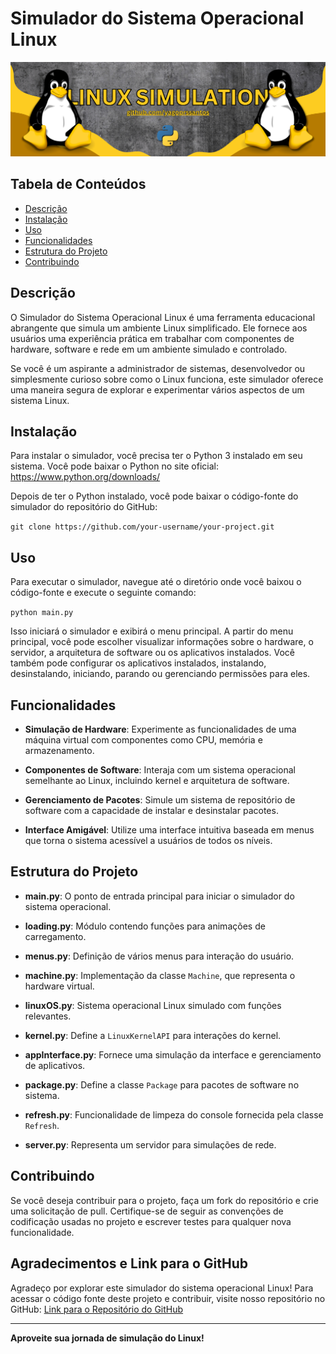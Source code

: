 # Simulador do Sistema Operacional Linux

![Banner](banner.png)

## Tabela de Conteúdos

- [Descrição](#descrição)
- [Instalação](#instalação)
- [Uso](#uso)
- [Funcionalidades](#funcionalidades)
- [Estrutura do Projeto](#estrutura-do-projeto)
- [Contribuindo](#contribuindo)


## Descrição

O Simulador do Sistema Operacional Linux é uma ferramenta educacional abrangente que simula um ambiente Linux simplificado. Ele fornece aos usuários uma experiência prática em trabalhar com componentes de hardware, software e rede em um ambiente simulado e controlado.

Se você é um aspirante a administrador de sistemas, desenvolvedor ou simplesmente curioso sobre como o Linux funciona, este simulador oferece uma maneira segura de explorar e experimentar vários aspectos de um sistema Linux.


## Instalação

Para instalar o simulador, você precisa ter o Python 3 instalado em seu sistema. Você pode baixar o Python no site oficial: https://www.python.org/downloads/

Depois de ter o Python instalado, você pode baixar o código-fonte do simulador do repositório do GitHub:

`git clone https://github.com/your-username/your-project.git`


## Uso

Para executar o simulador, navegue até o diretório onde você baixou o código-fonte e execute o seguinte comando: 

`python main.py`

Isso iniciará o simulador e exibirá o menu principal. A partir do menu principal, você pode escolher visualizar informações sobre o hardware, o servidor, a arquitetura de software ou os aplicativos instalados. Você também pode configurar os aplicativos instalados, instalando, desinstalando, iniciando, parando ou gerenciando permissões para eles.


## Funcionalidades

- **Simulação de Hardware**: Experimente as funcionalidades de uma máquina virtual com componentes como CPU, memória e armazenamento.

- **Componentes de Software**: Interaja com um sistema operacional semelhante ao Linux, incluindo kernel e arquitetura de software.

- **Gerenciamento de Pacotes**: Simule um sistema de repositório de software com a capacidade de instalar e desinstalar pacotes.

- **Interface Amigável**: Utilize uma interface intuitiva baseada em menus que torna o sistema acessível a usuários de todos os níveis.


## Estrutura do Projeto

- **main.py**: O ponto de entrada principal para iniciar o simulador do sistema operacional.

- **loading.py**: Módulo contendo funções para animações de carregamento.

- **menus.py**: Definição de vários menus para interação do usuário.

- **machine.py**: Implementação da classe `Machine`, que representa o hardware virtual.

- **linuxOS.py**: Sistema operacional Linux simulado com funções relevantes.

- **kernel.py**: Define a `LinuxKernelAPI` para interações do kernel.

- **appInterface.py**: Fornece uma simulação da interface e gerenciamento de aplicativos.

- **package.py**: Define a classe `Package` para pacotes de software no sistema.

- **refresh.py**: Funcionalidade de limpeza do console fornecida pela classe `Refresh`.

- **server.py**: Representa um servidor para simulações de rede.


## Contribuindo

Se você deseja contribuir para o projeto, faça um fork do repositório e crie uma solicitação de pull. Certifique-se de seguir as convenções de codificação usadas no projeto e escrever testes para qualquer nova funcionalidade.


## Agradecimentos e Link para o GitHub

Agradeço por explorar este simulador do sistema operacional Linux!
Para acessar o código fonte deste projeto e contribuir, visite nosso repositório no GitHub:
[Link para o Repositório do GitHub](https://github.com/your-username/your-project)

---

**Aproveite sua jornada de simulação do Linux!**